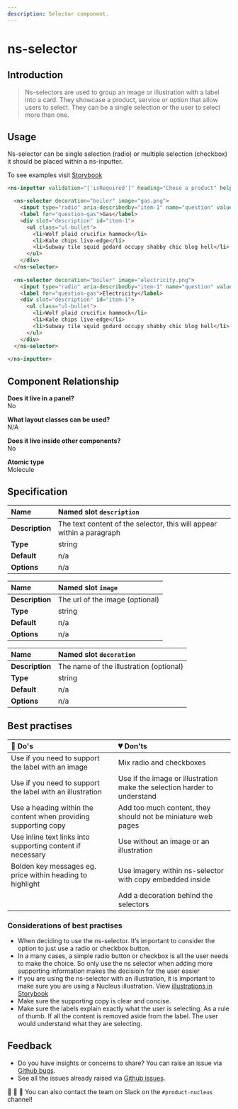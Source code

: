 ```yaml
---
description: Selector component.
---
```


# ns-selector

## Introduction

> Ns-selectors are used to group an image or illustration with a label into a card. They  showcase a product, service or option that allow users to select. They can be a single selection or the user to select more than one.

## Usage

Ns-selector can be single selection (radio) or multiple selection (checkbox) it should be placed within a ns-inputter.

To see examples visit [Storybook](https://nucleus.bgdigital.xyz/demo/index.html?path=/story/ns-inputter--selectorradio)


```html
<ns-inputter validation="['isRequired']" heading="Chose a product" helper="" name="product">

  <ns-selector decoration="boiler" image="gas.png">
    <input type="radio" aria-describedby="item-1" name="question" value="gas" checked="">
    <label for="question-gas">Gas</label>
    <div slot="description" id="item-1">
      <ul class="ul-bullet">
        <li>Wolf plaid crucifix hammock</li>
        <li>Kale chips live-edge</li>
        <li>Subway tile squid godard occupy shabby chic blog hell</li>
      </ul>
    </div>
  </ns-selector>
  
  <ns-selector decoration="boiler" image="electricity.png">
    <input type="radio" aria-describedby="item-1" name="question" value="electricity" checked="">
    <label for="question-gas">Electricity</label>
    <div slot="description" id="item-1">
      <ul class="ul-bullet">
        <li>Wolf plaid crucifix hammock</li>
        <li>Kale chips live-edge</li>
        <li>Subway tile squid godard occupy shabby chic blog hell</li>
      </ul>
    </div>
  </ns-selector>
  
</ns-inputter>
```


## Component Relationship

**Does it live in a panel?**  
No

**What layout classes can be used?**  
N/A

**Does it live inside other components?**  
No

**Atomic type**  
Molecule

## Specification

| **Name**| Named slot `description` |
| :--- | :--- |
| **Description** | The text content of the selector, this will appear within a paragraph |
| **Type** | string |
| **Default** | n/a |
| **Options** | n/a |

| **Name**| Named slot `image` |
| :--- | :--- |
| **Description** | The url of the image (optional) |
| **Type** | string |
| **Default** | n/a |
| **Options** | n/a |

| **Name**| Named slot `decoration` |
| :--- | :--- |
| **Description** | The name of the illustration (optional) |
| **Type** | string |
| **Default** | n/a |
| **Options** | n/a |


## Best practises

| 💚 Do's | 💔 Don'ts |
| :--- | :--- |
| Use if you need to support the label with an image | Mix radio and checkboxes |
| Use if you need to support the label with an illustration | Use if the image or illustration make the selection harder to understand |
| Use a heading within the content when providing supporting copy | Add too much content, they should not be miniature web pages |
| Use inline text links into supporting content if necessary | Use without an image or an illustration |
| Bolden key messages eg. price within heading to highlight | Use imagery within ns-selector with copy embedded inside | Use a radio button or checkbox |  Use an image and an illustration together |
||Add a decoration behind the selectors |



### Considerations of best practises

* When deciding to use the ns-selector. It’s important to consider the option to just use a radio or checkbox button.
* In a many cases, a simple radio button or checkbox is all the user needs to make the choice. So only use the ns selector when adding more supporting information makes the decisioin for the user easier
* If you are using the ns-selector with an illustration, it is important to make sure you are using a Nucleus illustration. View [illustrations in Storybook](https://nucleus.bgdigital.xyz/demo/index.html?path=/story/ns-illustrations--appliance)
* Make sure the supporting copy is clear and concise. 
* Make sure the labels explain exactly what the user is selecting. As a rule of thumb. If all the content is removed aside from the label. The user would understand what they are selecting.


## Feedback

* Do you have insights or concerns to share? You can raise an issue via [Github bugs](https://github.com/ConnectedHomes/nucleus/issues/new?assignees=&labels=Bug&template=a--bug-report.md&title=[bug]%20[ns-form]).
* See all the issues already raised via [Github issues](https://github.com/connectedHomes/nucleus/issues?utf8=%E2%9C%93&q=is%3Aopen+is%3Aissue+label%3ABug+[ns-form]).

💩 🎉 🦄 You can also contact the team on Slack on the `#product-nucleus` channel!
